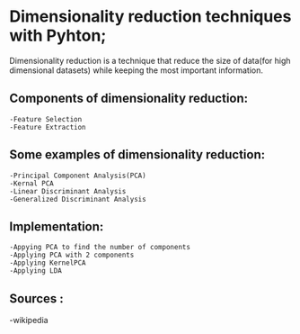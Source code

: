 # Dimensionality reduction techniques with Pyhton; 
  Dimensionality reduction is a technique that reduce the size of data(for high dimensional datasets) while keeping the most important information.  
  ## Components of dimensionality reduction:  
    -Feature Selection  
    -Feature Extraction  
      
  ## Some examples of dimensionality reduction:
    -Principal Component Analysis(PCA)    
    -Kernal PCA  
    -Linear Discriminant Analysis  
    -Generalized Discriminant Analysis
      
## Implementation:

    -Appying PCA to find the number of components  
    -Applying PCA with 2 components  
    -Applying KernelPCA  
    -Applying LDA  

## Sources :  
-wikipedia
